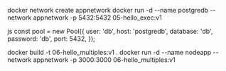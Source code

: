 docker network create appnetwork
docker run -d --name postgredb --network appnetwork -p 5432:5432 05-hello_exec:v1

js
const pool = new Pool({
  user: 'db',
  host: 'postgredb',
  database: 'db',
  password: 'db',
  port: 5432,
});

docker build -t 06-hello_multiples:v1 .
docker run -d --name nodeapp --network appnetwork -p 3000:3000 06-hello_multiples:v1
